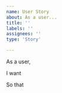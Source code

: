 ```yaml
---
name: User Story
about: As a user...
title: ''
labels: ''
assignees: ''
type: 'Story'

---
```


As a user,

I want

So that
